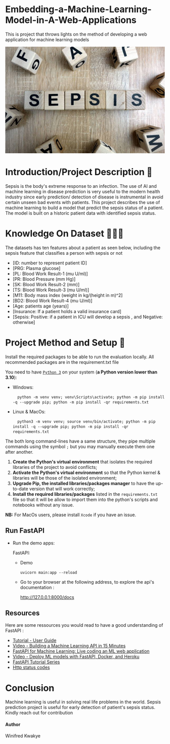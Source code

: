 # Embedding-a-Machine-Learning-Model-in-A-Web-Applications
This is project that throws lights on the method of developing a web application for machine learning models


<img alt="Sepsis Prediction Project" src="sepsis.jpg"> </img>

# Introduction/Project Description 🎰

Sepsis is the body's extreme response to an infection. The use of AI and machine learning in disease prediction is very useful to the modern health industry since early prediction/ detection of disease is instrumental in avoid certain unseen bad events with patients. This project describes the use of machine learning to build a model that predict the sepsis status of a patient. The model is built on a historic patient data with identified sepsis status.
# Knowledge On Dataset 👨🏽‍💻
The datasets has ten features about a patient as seen below, including the sepsis feature that classifies a person with sepsis or not
- [ID: number to represent patient ID]
- [PRG: Plasma glucose]
- [PL: Blood Work Result-1 (mu U/ml)]
- [PR: Blood Pressure (mm Hg)]
- [SK: Blood Work Result-2 (mm)]
- [TS: Blood Work Result-3 (mu U/ml)]
- [M11: Body mass index (weight in kg/(height in m)^2]
- [BD2: Blood Work Result-4 (mu U/ml)]
- [Age: patients age (years)]
- [Insurance: If a patient holds a valid insurance card]
- [Sepsis: Positive: if a patient in ICU will develop a sepsis , and Negative: otherwise]

# Project Method and Setup 🚀
Install the required packages to be able to run the evaluation locally. All recommended packages are in the requirement.txt file

You need to have [`Python 3`](https://www.python.org/) on your system (**a Python version lower than 3.10**):

- Windows:
        
        python -m venv venv; venv\Scripts\activate; python -m pip install -q --upgrade pip; python -m pip install -qr requirements.txt  

- Linux & MacOs:
        
        python3 -m venv venv; source venv/bin/activate; python -m pip install -q --upgrade pip; python -m pip install -qr requirements.txt  

The both long command-lines have a same structure, they pipe multiple commands using the symbol ` ; ` but you may manually execute them one after another.

1. **Create the Python's virtual environment** that isolates the required libraries of the project to avoid conflicts;
2. **Activate the Python's virtual environment** so that the Python kernel & libraries will be those of the isolated environment;
3. **Upgrade Pip, the installed libraries/packages manager** to have the up-to-date version that will work correctly;
4. **Install the required libraries/packages** listed in the `requirements.txt` file so that it will be allow to import them into the python's scripts and notebooks without any issue.

**NB:** For MacOs users, please install `Xcode` if you have an issue.

## Run FastAPI

- Run the demo apps:
        
  FastAPI:
    
    - Demo

          uvicorn main:app --reload 

    <!-- - Sepsis prediction

          uvicorn main:app --reload  -->


  - Go to your browser at the following address, to explore the api's documentation :
        
      http://127.0.0.1:8000/docs
## Resources
Here are some ressources you would read to have a good understanding of FastAPI :
- [Tutorial - User Guide](https://fastapi.tiangolo.com/tutorial/)
- [Video - Building a Machine Learning API in 15 Minutes ](https://youtu.be/C82lT9cWQiA)
- [FastAPI for Machine Learning: Live coding an ML web application](https://www.youtube.com/watch?v=_BZGtifh_gw)
- [Video - Deploy ML models with FastAPI, Docker, and Heroku ](https://www.youtube.com/watch?v=h5wLuVDr0oc)
- [FastAPI Tutorial Series](https://www.youtube.com/watch?v=tKL6wEqbyNs&list=PLShTCj6cbon9gK9AbDSxZbas1F6b6C_Mx)
- [Http status codes](https://www.linkedin.com/feed/update/urn:li:activity:7017027658400063488?utm_source=share&utm_medium=member_desktop)

# Conclusion
Machine learning is useful in solving real life problems in the world. Sepsis prediction project is useful for early detection of patient's sepsis status. Kindly reach out for contribution 

#### Author
Winifred Kwakye
